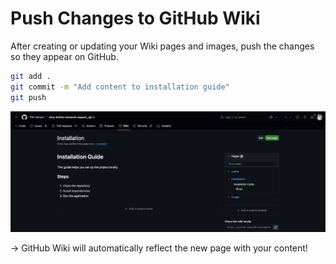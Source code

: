 # Push Changes to GitHub Wiki

After creating or updating your Wiki pages and images, push the changes so they appear on GitHub.

```bash
git add .
git commit -m "Add content to installation guide"
git push
```

![View wiki page](images/1742616533899.png)

→ GitHub Wiki will automatically reflect the new page with your content!
